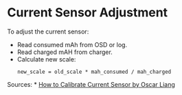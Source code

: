 # Current Sensor Adjustment

To adjust the current sensor:
* Read consumed mAh from OSD or log.
* Read charged mAH from charger.
* Calculate new scale:
    ```
    new_scale = old_scale * mah_consumed / mah_charged
    ```

Sources:
    * [How to Calibrate Current Sensor by Oscar Liang](https://oscarliang.com/current-sensor-calibration/)
